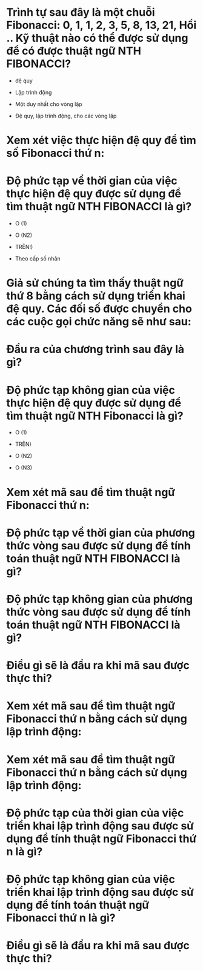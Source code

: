 # Trình tự sau đây là một chuỗi Fibonacci: 0, 1, 1, 2, 3, 5, 8, 13, 21, Hồi .. Kỹ thuật nào có thể được sử dụng để có được thuật ngữ NTH FIBONACCI?

- đệ quy

- Lập trình động

- Một duy nhất cho vòng lặp

* Đệ quy, lập trình động, cho các vòng lặp

# Xem xét việc thực hiện đệ quy để tìm số Fibonacci thứ n:

# Độ phức tạp về thời gian của việc thực hiện đệ quy được sử dụng để tìm thuật ngữ NTH FIBONACCI là gì?

- O (1)

- O (N2)

- TRÊN!)

* Theo cấp số nhân

# Giả sử chúng ta tìm thấy thuật ngữ thứ 8 bằng cách sử dụng triển khai đệ quy. Các đối số được chuyển cho các cuộc gọi chức năng sẽ như sau:

# Đầu ra của chương trình sau đây là gì?

# Độ phức tạp không gian của việc thực hiện đệ quy được sử dụng để tìm thuật ngữ NTH Fibonacci là gì?

* O (1)

- TRÊN)

- O (N2)

- O (N3)

# Xem xét mã sau để tìm thuật ngữ Fibonacci thứ n:

# Độ phức tạp về thời gian của phương thức vòng sau được sử dụng để tính toán thuật ngữ NTH FIBONACCI là gì?

# Độ phức tạp không gian của phương thức vòng sau được sử dụng để tính toán thuật ngữ NTH FIBONACCI là gì?

# Điều gì sẽ là đầu ra khi mã sau được thực thi?

# Xem xét mã sau để tìm thuật ngữ Fibonacci thứ n bằng cách sử dụng lập trình động:

# Xem xét mã sau để tìm thuật ngữ Fibonacci thứ n bằng cách sử dụng lập trình động:

# Độ phức tạp của thời gian của việc triển khai lập trình động sau được sử dụng để tính thuật ngữ Fibonacci thứ n là gì?

# Độ phức tạp không gian của việc triển khai lập trình động sau được sử dụng để tính toán thuật ngữ Fibonacci thứ n là gì?

# Điều gì sẽ là đầu ra khi mã sau được thực thi?